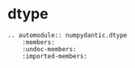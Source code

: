 # dtype

```{eval-rst}
.. automodule:: numpydantic.dtype
    :members:
    :undoc-members:
    :imported-members: 
```